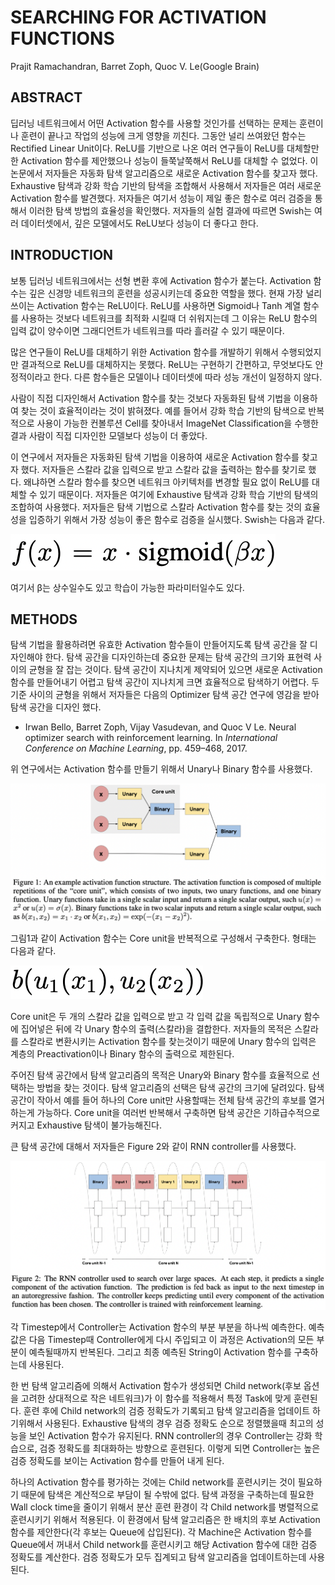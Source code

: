 # SEARCHING FOR ACTIVATION FUNCTIONS

Prajit Ramachandran, Barret Zoph, Quoc V. Le(Google Brain)



## ABSTRACT

딥러닝 네트워크에서 어떤 Activation 함수를 사용할 것인가를 선택하는 문제는 훈련이나 훈련이 끝나고 작업의 성능에 크게 영향을 끼친다. 그동안 널리 쓰여왔던 함수는 Rectified Linear Unit이다. ReLU를 기반으로 나온 여러 연구들이 ReLU를 대체할만한 Activation 함수를 제안했으나 성능이 들쭉날쭉해서 ReLU를 대체할 수 없었다. 이 논문에서 저자들은 자동화 탐색 알고리즘으로 새로운 Activation 함수를 찾고자 했다. Exhaustive 탐색과 강화 학습 기반의 탐색을 조합해서 사용해서 저자들은 여러 새로운 Activation 함수를 발견했다. 저자들은 여기서 성능이 제일 좋은 함수로 여러 검증을 통해서 이러한 탐색 방법의 효율성을 확인했다. 저자들의 실험 결과에 따르면 Swish는 여러 데이터셋에서, 깊은 모델에서도 ReLU보다 성능이 더 좋다고 한다. 



## INTRODUCTION

보통 딥러닝 네트워크에서는 선형 변환 후에 Activation 함수가 붙는다. Activation 함수는 깊은 신경망 네트워크의 훈련을 성공시키는데 중요한 역할을 했다. 현재 가장 널리 쓰이는 Activation 함수는 ReLU이다. ReLU를 사용하면 Sigmoid나 Tanh 계열 함수를 사용하는 것보다 네트워크를 최적화 시킬때 더 쉬워지는데 그 이유는 ReLU 함수의 입력 값이 양수이면 그래디언트가 네트워크를 따라 흘러갈 수 있기 때문이다. 

많은 연구들이 ReLU를 대체하기 위한 Activation 함수를 개발하기 위해서 수행되었지만 결과적으로 ReLU를 대체하지는 못했다. ReLU는 구현하기 간편하고, 무엇보다도 안정적이라고 한다. 다른 함수들은 모델이나 데이터셋에 따라 성능 개선이 일정하지 않다. 

사람이 직접 디자인해서 Activation 함수를 찾는 것보다 자동화된 탐색 기법을 이용하여 찾는 것이 효율적이라는 것이 밝혀졌다. 예를 들어서 강화 학습 기반의 탐색으로 반복적으로 사용이 가능한 컨볼루션 Cell를 찾아내서 ImageNet Classification을 수행한 결과 사람이 직접 디자인한 모델보다 성능이 더 좋았다.

이 연구에서 저자들은 자동화된 탐색 기법을 이용하여 새로운 Activation 함수를 찾고자 했다. 저자들은 스칼라 값을 입력으로 받고 스칼라 값을 출력하는 함수를 찾기로 했다. 왜냐하면 스칼라 함수를 찾으면 네트워크 아키텍처를 변경할 필요 없이 ReLU를 대체할 수 있기 때문이다. 저자들은 여기에 Exhaustive 탐색과 강화 학습 기반의 탐색의 조합하여 사용했다. 저자들은 탐색 기법으로 스칼라 Activation 함수를 찾는 것의 효율성을 입증하기 위해서 가장 성능이 좋은 함수로 검증을 실시했다. Swish는 다음과 같다. 

![](./Figure/Searching_for_Activation_Functions1.png)

여기서 β는 상수일수도 있고 학습이 가능한 파라미터일수도 있다. 



## METHODS

탐색 기법을 활용하려면 유효한 Activation 함수들이 만들어지도록 탐색 공간을 잘 디자인해야 한다. 탐색 공간을 디자인하는데 중요한 문제는 탐색 공간의 크기와 표현력 사이의 균형을 잘 잡는 것이다. 탐색 공간이 지나치게 제약되어 있으면 새로운 Activation 함수를 만들어내기 어렵고 탐색 공간이 지나치게 크면 효율적으로 탐색하기 어렵다. 두 기준 사이의 균형을 위해서 저자들은 다음의 Optimizer 탐색 공간 연구에 영감을 받아 탐색 공간을 디자인 했다. 

- Irwan Bello, Barret Zoph, Vijay Vasudevan, and Quoc V Le. Neural optimizer search with reinforcement learning. In *International Conference on Machine Learning*, pp. 459–468, 2017.

위 연구에서는 Activation 함수를 만들기 위해서 Unary나 Binary 함수를 사용했다. 

![](./Figure/Searching_for_Activation_Functions2.png)

그림1과 같이 Activation 함수는 Core unit을 반복적으로 구성해서 구축한다. 형태는 다음과 같다.

![](./Figure/Searching_for_Activation_Functions3.png)

Core unit은 두 개의 스칼라 값을 입력으로 받고 각 입력 값을 독립적으로 Unary 함수에 집어넣은 뒤에 각 Unary 함수의 출력(스칼라)을 결합한다. 저자들의 목적은 스칼라를 스칼라로 변환시키는 Activation 함수를 찾는것이기 때문에 Unary 함수의 입력은 계층의 Preactivation이나 Binary 함수의 출력으로 제한된다. 

주어진 탐색 공간에서 탐색 알고리즘의 목적은 Unary와 Binary 함수를 효율적으로 선택하는 방법을 찾는 것이다. 탐색 알고리즘의 선택은 탐색 공간의 크기에 달려있다. 탐색 공간이 작아서 예를 들어 하나의 Core unit만 사용할때는 전체 탐색 공간의 후보를 열거하는게 가능하다. Core unit을 여러번 반복해서 구축하면 탐색 공간은 기하급수적으로 커지고 Exhaustive 탐색이 불가능해진다. 

큰 탐색 공간에 대해서 저자들은 Figure 2와 같이 RNN controller를 사용했다. 

![](./Figure/Searching_for_Activation_Functions4.png) 

각 Timestep에서 Controller는 Activation 함수의 부분 부분을 하나씩 예측한다. 예측 값은 다음 Timestep때 Controller에게 다시 주입되고 이 과정은 Activation의 모든 부분이 예측될때까지 반복된다. 그리고 최종 예측된 String이 Activation 함수를 구축하는데 사용된다. 

한 번 탐색 알고리즘에 의해서 Activation 함수가 생성되면 Child network(후보 옵션을 고려한 상대적으로 작은 네트워크)가 이 함수를 적용해서 특정 Task에 맞게 훈련된다. 훈련 후에 Child network의 검증 정확도가 기록되고 탐색 알고리즘을 업데이트 하기위해서 사용된다. Exhaustive 탐색의 경우 검증 정확도 순으로 정렬했을때 최고의 성능을 보인 Activation 함수가 유지된다. RNN controller의 경우 Controller는 강화 학습으로, 검증 정확도를 최대화하는 방향으로 훈련된다. 이렇게 되면 Controller는 높은 검증 정확도를 보이는 Activation 함수를 만들어 내게 된다. 

하나의 Activation 함수를 평가하는 것에는 Child network를 훈련시키는 것이 필요하기 때문에 탐색은 계산적으로 부담이 될 수밖에 없다. 탐색 과정을 구축하는데 필요한 Wall clock time을 줄이기 위해서 분산 훈련 환경이 각 Child network를 병렬적으로 훈련시키기 위해서 적용된다. 이 환경에서 탐색 알고리즘은 한 배치의 후보 Activation 함수를 제안한다(각 후보는 Queue에 삽입된다). 각 Machine은 Activation 함수를 Queue에서 꺼내서 Child network를 훈련시키고 해당 Activation 함수에 대한 검증 정확도를 계산한다. 검증 정확도가 모두 집계되고 탐색 알고리즘을 업데이트하는데 사용된다. 
